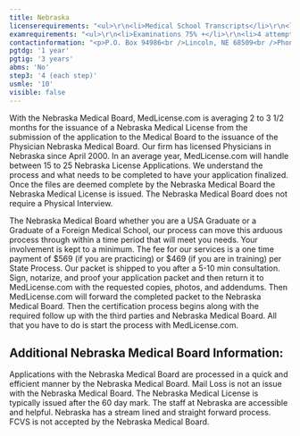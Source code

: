 ```yaml
---
title: Nebraska
licenserequirements: "<ul>\r\n<li>Medical School Transcripts</li>\r\n<li>Medical School Form (International Schools Only)</li>\r\n<li>All Medical Licenses</li>\r\n<li>All Internships/Residency/Fellowships</li>\r\n<li>ECFMG CVS Report</li>\r\n<li>Fifth Pathway and ECFMG Exam Chart (if 5th Pathway)</li>\r\n<li>All State and National Exams (USMLE/FLEX/NBOME/NBME)</li>\r\n<li>FBI Fingerprint Clearance</li>\r\n</ul>"
examrequirements: "<ul>\r\n<li>Examinations 75% +</li>\r\n<li>4 attempt limit on each Step of the USMLE</li>\r\n<li>10 year limit - USMLE</li>\r\n<li>1 year PGY for USA Grads</li>\r\n<li>3 year PGY for International Grads</li>\r\n<li>No 10 year rule or SPEX required</li>\r\n<li>State Exam Accepted if Pre-1975</li>\r\n</ul>"
contactinformation: "<p>P.O. Box 94986<br />Lincoln, NE 68509<br />Phone: (402) 471-2118<br />Fax: (402) 471-8614</p>\r\n<p><a href=\"http://dhhs.ne.gov/Pages/default.aspx\">dhhs.ne.gov/Pages/default.aspx</a></p>"
pgtdg: '1 year'
pgtig: '3 years'
abms: 'No'
step3: '4 (each step)'
usmle: '10'
visible: false
---
```


<p>With the Nebraska Medical Board, MedLicense.com is averaging 2 to 3 1/2 months for the issuance of a Nebraska Medical License from the submission of the application to the Medical Board to the issuance of the Physician Nebraska Medical Board. Our firm has licensed Physicians in Nebraska since April 2000. In an average year, MedLicense.com will handle between 15 to 25 Nebraska License Applications. We understand the process and what needs to be completed to have your application finalized. Once the files are deemed complete by the Nebraska Medical Board the Nebraska Medical License is issued. The Nebraska Medical Board does not require a Physical Interview.</p>
<p>The Nebraska Medical Board whether you are a USA Graduate or a Graduate of a Foreign Medical School, our process can move this arduous process through within a time period that will meet you needs. Your involvement is kept to a minimum. The fee for our services is a one time payment of $569 (if you are practicing) or $469 (if you are in training) per State Process. Our packet is shipped to you after a 5-10 min consultation. Sign, notarize, and proof your application packet and then return it to MedLicense.com with the requested copies, photos, and addendums. Then MedLicense.com will forward the completed packet to the Nebraska Medical Board. Then the certification process begins along with the required follow up with the third parties and Nebraska Medical Board. All that you have to do is start the process with MedLicense.com.</p>
<h2 id="mcetoc_1ce9akb460">Additional Nebraska Medical Board Information:</h2>
<p>Applications with the Nebraska Medical Board are processed in a quick and efficient manner by the Nebraska Medical Board. Mail Loss is not an issue with the Nebraska Medical Board. The Nebraska Medical License is typically issued after the 60 day mark. The staff at Nebraska are accessible and helpful. Nebraska has a stream lined and straight forward process. FCVS is not accepted by the Nebraska Medical Board.</p>